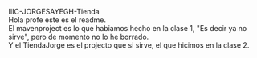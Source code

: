 IIIC-JORGESAYEGH-Tienda
<br>
Hola profe este es el readme.
<br>
El mavenproject es lo que habiamos hecho en la clase 1, "Es decir ya no sirve", pero de momento no lo he borrado.
<br>
Y el TiendaJorge es el projecto que si sirve, el que hicimos en la clase 2.
